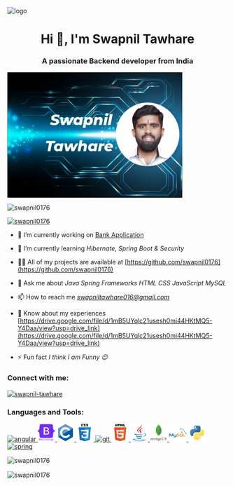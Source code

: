 ![logo](https://images.app.goo.gl/CjNkrsEquoS6wPBw6)
<h1 align="center">Hi 👋, I'm Swapnil Tawhare</h1>
<h3 align="center">A passionate Backend developer from India</h3>
<img align="center" width="400" src="https://github.com/swapnil0176/swapnil0176/blob/main/IMG_20240824_115315.png">

<p align="left"> <img src="https://komarev.com/ghpvc/?username=swapnil0176&label=Profile%20views&color=0e75b6&style=flat" alt="swapnil0176" /> </p>

<p align="left"> <a href="https://github.com/ryo-ma/github-profile-trophy"><img src="https://github-profile-trophy.vercel.app/?username=swapnil0176" alt="swapnil0176" /></a> </p>

- 🔭 I’m currently working on [Bank Application](https://github.com/swapnil0176/Bank_Application_Backend.git)

- 🌱 I’m currently learning *Hibernate, Spring Boot & Security*

- 👨‍💻 All of my projects are available at [https://github.com/swapnil0176](https://github.com/swapnil0176)

- 💬 Ask me about *Java Spring Frameworks HTML CSS JavaScript MySQL*

- 📫 How to reach me *swapniltawhare016@gmail.com*

- 📄 Know about my experiences [https://drive.google.com/file/d/1mB5UYqlc21usesh0mi44HKtMQ5-Y4Daa/view?usp=drive_link](https://drive.google.com/file/d/1mB5UYqlc21usesh0mi44HKtMQ5-Y4Daa/view?usp=drive_link)

- ⚡ Fun fact *I think I am Funny 😉*

<h3 align="left">Connect with me:</h3>
<p align="left">
<a href="https://linkedin.com/in/swapnil-tawhare" target="blank"><img align="center" src="https://raw.githubusercontent.com/rahuldkjain/github-profile-readme-generator/master/src/images/icons/Social/linked-in-alt.svg" alt="swapnil-tawhare" height="30" width="40" /></a>
</p>

<h3 align="left">Languages and Tools:</h3>
<p align="left"> <a href="https://angular.io" target="_blank" rel="noreferrer"> <img src="https://angular.io/assets/images/logos/angular/angular.svg" alt="angular" width="40" height="40"/> </a> <a href="https://getbootstrap.com" target="_blank" rel="noreferrer"> <img src="https://raw.githubusercontent.com/devicons/devicon/master/icons/bootstrap/bootstrap-plain-wordmark.svg" alt="bootstrap" width="40" height="40"/> </a> <a href="https://www.cprogramming.com/" target="_blank" rel="noreferrer"> <img src="https://raw.githubusercontent.com/devicons/devicon/master/icons/c/c-original.svg" alt="c" width="40" height="40"/> </a> <a href="https://www.w3schools.com/css/" target="_blank" rel="noreferrer"> <img src="https://raw.githubusercontent.com/devicons/devicon/master/icons/css3/css3-original-wordmark.svg" alt="css3" width="40" height="40"/> </a> <a href="https://git-scm.com/" target="_blank" rel="noreferrer"> <img src="https://www.vectorlogo.zone/logos/git-scm/git-scm-icon.svg" alt="git" width="40" height="40"/> </a> <a href="https://www.w3.org/html/" target="_blank" rel="noreferrer"> <img src="https://raw.githubusercontent.com/devicons/devicon/master/icons/html5/html5-original-wordmark.svg" alt="html5" width="40" height="40"/> </a> <a href="https://www.java.com" target="_blank" rel="noreferrer"> <img src="https://raw.githubusercontent.com/devicons/devicon/master/icons/java/java-original.svg" alt="java" width="40" height="40"/> </a> <a href="https://www.mongodb.com/" target="_blank" rel="noreferrer"> <img src="https://raw.githubusercontent.com/devicons/devicon/master/icons/mongodb/mongodb-original-wordmark.svg" alt="mongodb" width="40" height="40"/> </a> <a href="https://www.mysql.com/" target="_blank" rel="noreferrer"> <img src="https://raw.githubusercontent.com/devicons/devicon/master/icons/mysql/mysql-original-wordmark.svg" alt="mysql" width="40" height="40"/> </a> <a href="https://www.python.org" target="_blank" rel="noreferrer"> <img src="https://raw.githubusercontent.com/devicons/devicon/master/icons/python/python-original.svg" alt="python" width="40" height="40"/> </a> <a href="https://spring.io/" target="_blank" rel="noreferrer"> <img src="https://www.vectorlogo.zone/logos/springio/springio-icon.svg" alt="spring" width="40" height="40"/> </a> </p>

<p><img align="center" src="https://github-readme-stats.vercel.app/api/top-langs?username=swapnil0176&show_icons=true&locale=en&layout=compact" alt="swapnil0176" /></p>

<p><img align="center" src="https://github-readme-streak-stats.herokuapp.com/?user=swapnil0176&" alt="swapnil0176" /></p>
